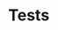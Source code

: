 # Tests

<!-- TODO: write document

  This document should describe everything related to running tests in the track.

  If your track uses skipped tests, this document can explain why that is used and
  how to unskip tests.

  This document can also link to the testing framework documentation.

  The contents of this document are displayed on the track's documentation
  page at `https://exercism.org/docs/tracks/<track>/tests`.

  See https://exercism.org/docs/building/tracks/docs for more information. -->
